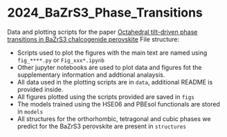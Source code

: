# 2024_BaZrS3_Phase_Transitions

Data and plotting scripts for the paper [Octahedral tilt-driven phase transitions in BaZrS3 chalcogenide perovskite](https://arxiv.org/pdf/2411.14289)
File structure:
 - Scripts used to plot the figures with the main text are named using `fig_****.py` or `Fig_xxx*.ipynb`
 - Other jupyter notebooks are used to plot data and figures fot the supplementary information and addtional analaysis.  
 - All data used in the plotting scripts are in `data`, additional README is provided inside.
 - All figures plotted using the scripts provided are saved in `figs`
 - The models trained using the HSE06 and PBEsol functionals are stored in `models`
 - All structures for the orthorhombic, tetragonal and cubic phases we predict for the BaZrS3 perovskite are present in `structures` 
